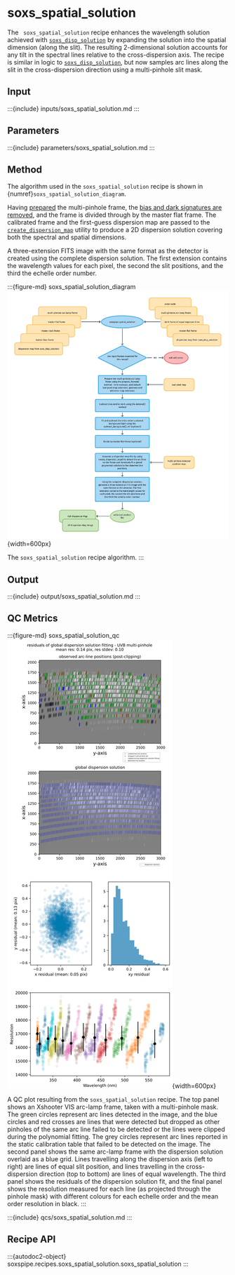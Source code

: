 # soxs_spatial_solution

The ` soxs_spatial_solution` recipe enhances the wavelength solution achieved with [`soxs_disp_solution`](../recipes/soxs_disp_solution.md) by expanding the solution into the spatial dimension (along the slit). The resulting 2-dimensional solution accounts for any tilt in the spectral lines relative to the cross-dispersion axis. The recipe is similar in logic to [`soxs_disp_solution`](../recipes/soxs_disp_solution.md), but now samples arc lines along the slit in the cross-dispersion direction using a multi-pinhole slit mask.

## Input

:::{include} inputs/soxs_spatial_solution.md
:::


## Parameters

:::{include} parameters/soxs_spatial_solution.md
:::


## Method

The algorithm used in the `soxs_spatial_solution` recipe is shown in {numref}`soxs_spatial_solution_diagram`.

Having [prepared](../utils/prepare_frames.md) the multi-pinhole frame, the [bias and dark signatures are removed](../utils/detrend.md), and the frame is divided through by the master flat frame. The calibrated frame and the first-guess dispersion map are passed to the [`create_dispersion_map`](../utils/create_dispersion_map.md) utility to produce a 2D dispersion solution covering both the spectral and spatial dimensions.

A three-extension FITS image with the same format as the detector is created using the complete dispersion solution. The first extension contains the wavelength values for each pixel, the second the slit positions, and the third the echelle order number.


:::{figure-md} soxs_spatial_solution_diagram
![](soxs_spatial_solution.png){width=600px}

The `soxs_spatial_solution` recipe algorithm.
:::

## Output

:::{include} output/soxs_spatial_solution.md
:::

## QC Metrics



:::{figure-md} soxs_spatial_solution_qc
![image-20240924143842700](../_images/image-20240924143842700.png){width=600px}

A QC plot resulting from the `soxs_spatial_solution` recipe. The top panel shows an Xshooter VIS arc-lamp frame, taken with a multi-pinhole mask. The green circles represent arc lines detected in the image, and the blue circles and red crosses are lines that were detected but dropped as other pinholes of the same arc line failed to be detected or the lines were clipped during the polynomial fitting. The grey circles represent arc lines reported in the static calibration table that failed to be detected on the image. The second panel shows the same arc-lamp frame with the dispersion solution overlaid as a blue grid. Lines travelling along the dispersion axis (left to right) are lines of equal slit position, and lines travelling in the cross-dispersion direction (top to bottom) are lines of equal wavelength. The third panel shows the residuals of the dispersion solution fit, and the final panel shows the resolution measured for each line (as projected through the pinhole mask) with different colours for each echelle order and the mean order resolution in black.
:::



:::{include} qcs/soxs_spatial_solution.md
:::

## Recipe API

:::{autodoc2-object} soxspipe.recipes.soxs_spatial_solution.soxs_spatial_solution
:::
